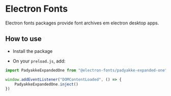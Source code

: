 # Electron Fonts

Electron fonts packages provide font archives em electron desktop apps.

## How to use

* Install the package

* On your `preload.js`, add:

```ts
import PadyakkeExpandedOne from "@electron-fonts/padyakke-expanded-one"

window.addEventListener("DOMContentLoaded", () => {
    PadyakkeExpandedOne.inject()
})
```